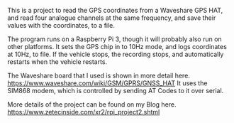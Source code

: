 This is a project to read the GPS coordinates from a Waveshare GPS HAT, and read four analogue channels at the same frequency, and save their values with the coordinates, to a file.

The program runs on a Raspberry Pi 3, though it will probably also run on other platforms.
It sets the GPS chip in to 10Hz mode, and logs coordinates at 10Hz, to file.
If the vehicle stops, the recording stops, and automatically restarts when the vehicle restarts.

The Waveshare board that I used is shown in more detail here.
https://www.waveshare.com/wiki/GSM/GPRS/GNSS_HAT
It uses the SIM868 modem, which is controlled by sending AT Codes to it over serial.

More details of the project can be found on my Blog here.
https://www.zetecinside.com/xr2/rpi_project2.shtml

